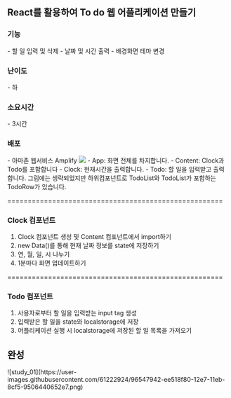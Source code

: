 <h2>React를 활용하여 To do 웹 어플리케이션 만들기</h2>
<h3>기능</h3>
- 할 일 입력 및 삭제
- 날짜 및 시간 출력
- 배경화면 테마 변경

<h3>난이도</h3>
- 하
 
<h3>소요시간</h3>
- 3시간

<h3>배포</h3>
- 아마존 웹서비스 Amplify 

<img src="https://img1.daumcdn.net/thumb/R1280x0/?scode=mtistory2&fname=https%3A%2F%2Fblog.kakaocdn.net%2Fdn%2Fmo0xh%2Fbtqw7wabtea%2FTO4RcKR7vFOrklBlwo8ZT0%2Fimg.png" />
- App: 화면 전체를 차지합니다.
- Content: Clock과 Todo를 포함합니다
- Clock: 현재시간을 출력합니다.
- Todo: 할 일을 입력받고 출력합니다. 그림에는 생략되었지만 하위컴포넌트로 TodoList와 TodoList가 포함하는 TodoRow가 있습니다.

=====================================================

<h3>Clock 컴포넌트</h3>
<ol>
  <li>Clock 컴포넌트 생성 및 Content 컴포넌트에서 import하기</li>
  <li>new Data()를 통해 현재 날짜 정보를 state에 저장하기</li>
  <li>연, 월, 일, 시 나누기</li>
  <li>1분마다 화면 업데이트하기</li>
</ol>

=====================================================

<h3>Todo 컴포넌트</h3>
<ol>
  <li>사용자로부터 할 일을 입력받는 input tag 생성</li>
  <li>입력받은 할 일을 state와 localstorage에 저장</li>
  <li>어플리케이션 실행 시 localstorage에 저장된 할 일 목록을 가져오기</li>
</ol>

<h2>완성</h2>
![study_01](https://user-images.githubusercontent.com/61222924/96547942-ee518f80-12e7-11eb-8cf5-9506440652e7.png)
